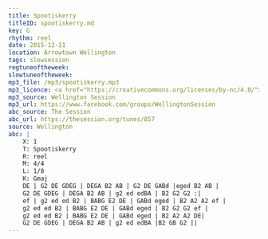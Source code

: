 ```yaml
---
title: Spootiskerry
titleID: spootiskerry.md
key: G
rhythm: reel
date: 2015-12-21
location: Arrowtown Wellington
tags: slowsession
regtuneoftheweek:
slowtuneoftheweek:
mp3_file: /mp3/spootiskerry.mp3
mp3_licence: <a href="https://creativecommons.org/licenses/by-nc/4.0/">CC-BY-NC-4.0</a>
mp3_source: Wellington Session
mp3_url: https://www.facebook.com/groups/WellingtonSession
abc_source: The Session
abc_url: https://thesession.org/tunes/857
source: Wellington
abc: |
    X: 1
    T: Spootiskerry
    R: reel
    M: 4/4
    L: 1/8
    K: Gmaj
    DE | G2 DE GDEG | DEGA B2 AB | G2 DE GABd |eged B2 AB |
    G2 DE GDEG | DEGA B2 AB | g2 ed edBA | B2 G2 G2 :|
    ef | g2 ed ed B2 | BABG E2 DE | GABd eged | B2 A2 A2 ef |
    g2 ed ed B2 | BABG E2 DE | GABd eged | B2 G2 G2 ef |
    g2 ed ed B2 | BABG E2 DE | GABd eged | B2 A2 A2 DE|
    G2 DE GDEG | DEGA B2 AB | g2 ed edBA |B2 GB G2 ||
---
```

